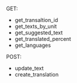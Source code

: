 GET:

* get_transaltion_id
* get_texts_by_unit
* get_suggested_text
* get_translated_percent
* get_languages

POST:
* update_text
* create_translation
